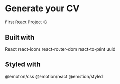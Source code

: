 # Generate your CV

First React Project :D

## Built with

React
react-icons
react-router-dom
react-to-print
uuid

## Styled with

@emotion/css
@emotion/react
@emotion/styled
